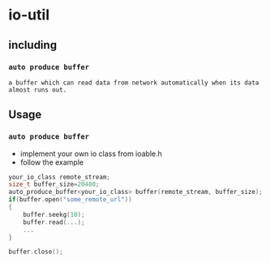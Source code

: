 # io-util

## including

### `auto produce buffer`

```
a buffer which can read data from network automatically when its data almost runs out.
```

## Usage

### `auto produce buffer`

* implement your own io class from ioable.h
* follow the example 

``` cpp
your_io_class remote_stream;
size_t buffer_size=20480;
auto_produce_buffer<your_io_class> buffer(remote_stream, buffer_size);
if(buffer.open("some_remote_url"))
{
    buffer.seekg(10);
    buffer.read(...);
    ...
}

buffer.close();
```
